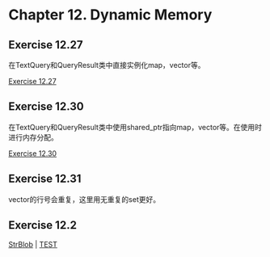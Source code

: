 # Chapter 12. Dynamic Memory

## Exercise 12.27
在TextQuery和QueryResult类中直接实例化map，vector等。

[Exercise 12.27](ex12_27.cpp)

## Exercise 12.30
在TextQuery和QueryResult类中使用shared_ptr指向map，vector等。在使用时进行内存分配。

[Exercise 12.30](ex12_30.cpp)

## Exercise 12.31
vector的行号会重复，这里用无重复的set更好。

## Exercise 12.2

[StrBlob](ex12_02.h) | [TEST](ex12_02_TEST.cpp)
